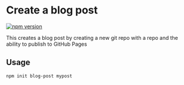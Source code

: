 # Create a blog post

[![npm version](https://badge.fury.io/js/create-blog-post.svg)](https://badge.fury.io/js/create-blog-post)

This creates a blog post by creating a new git repo with a repo and the ability to publish to GitHub Pages

## Usage

```
npm init blog-post mypost
```
